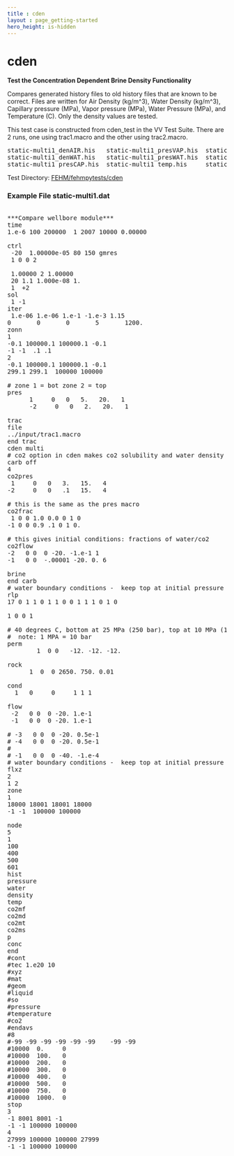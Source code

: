 ```yaml
---
title : cden
layout : page_getting-started
hero_height: is-hidden
---
```


# cden

**Test the Concentration Dependent Brine Density Functionality**

Compares generated history files to old history files that are known to be correct. Files are written for Air Density (kg/m^3), Water Density (kg/m^3), Capillary pressure (MPa), Vapor pressure (MPa), Water Pressure (MPa), and Temperature (C). Only the density values are tested.

This test case is constructed from cden_test in the VV Test Suite. There are 2 runs, one using trac1.macro and the other using trac2.macro.

<pre>
static-multi1_denAIR.his   static-multi1_presVAP.his  static-multi2_denAIR.his	 static-multi2_presVAP.his
static-multi1_denWAT.his   static-multi1_presWAT.his  static-multi2_denWAT.his	 static-multi2_presWAT.his
static-multi1_presCAP.his  static-multi1_temp.his     static-multi2_presCAP.his  static-multi2_temp.his
</pre>

Test Directory: [FEHM/fehmpytests/cden](https://github.com/lanl/FEHM/tree/master/fehmpytests/cden)


### Example File static-multi1.dat 

<pre>

***Compare wellbore module***
time
1.e-6 100 200000  1 2007 10000 0.00000

ctrl
 -20  1.00000e-05 80 150 gmres
 1 0 0 2 
 
 1.00000 2 1.00000                     
 20 1.1 1.000e-08 1.
 1  +2                                   
sol
 1 -1
iter
 1.e-06 1.e-06 1.e-1 -1.e-3 1.15
0       0       0       5       1200.
zonn
1
-0.1 100000.1 100000.1 -0.1 
-1 -1  .1 .1
2
-0.1 100000.1 100000.1 -0.1 
299.1 299.1  100000 100000 

# zone 1 = bot zone 2 = top
pres 
      1     0   0   5.   20.   1 
      -2     0   0   2.   20.   1  
          
trac  
file
../input/trac1.macro
end trac
cden multi
# co2 option in cden makes co2 solubility and water density a function of trac tds. 
carb off
4
co2pres
 1     0   0   3.   15.   4
-2     0   0   .1   15.   4  

# this is the same as the pres macro
co2frac
 1 0 0 1.0 0.0 0 1 0
-1 0 0 0.9 .1 0 1 0.  

# this gives initial conditions: fractions of water/co2
co2flow
-2   0 0  0 -20. -1.e-1 1 
-1   0 0  -.00001 -20. 0. 6

brine
end carb
# water boundary conditions -  keep top at initial pressure
rlp
17 0 1 1 0 1 1 0 0 1 1 1 0 1 0

1 0 0 1

# 40 degrees C, bottom at 25 MPa (250 bar), top at 10 MPa (100 bar) 
#  note: 1 MPA = 10 bar
perm
        1  0 0   -12. -12. -12.

rock
      1  0  0 2650. 750. 0.01

cond
  1   0     0     1 1 1     

flow
 -2   0 0  0 -20. 1.e-1
 -1   0 0  0 -20. 1.e-1

# -3   0 0  0 -20. 0.5e-1
# -4   0 0  0 -20. 0.5e-1 
#
# -1   0 0  0 -40. -1.e-4
# water boundary conditions -  keep top at initial pressure
flxz
2
1 2 
zone
1
18000 18001 18001 18000 
-1 -1  100000 100000 

node
5
1
100
400
500
601
hist
pressure
water
density
temp
co2mf
co2md
co2mt
co2ms
p
conc
end
#cont
#tec 1.e20 10
#xyz
#mat
#geom
#liquid
#so
#pressure
#temperature
#co2
#endavs
#8 
#-99 -99 -99 -99 -99 -99	-99 -99
#10000  0.     0 
#10000  100.   0 
#10000  200.   0 
#10000  300.   0 
#10000  400.   0 
#10000  500.   0 
#10000  750.   0
#10000  1000.  0
stop
3
-1 8001 8001 -1
-1 -1 100000 100000 
4
27999 100000 100000 27999 
-1 -1 100000 100000 


 </pre>
